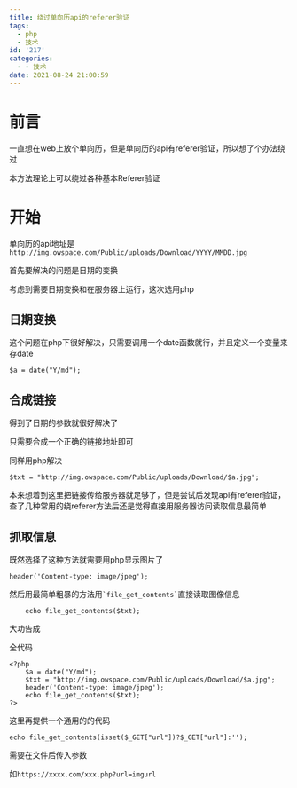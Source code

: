 ```yaml
---
title: 绕过单向历api的referer验证
tags:
  - php
  - 技术
id: '217'
categories:
  - - 技术
date: 2021-08-24 21:00:59
---
```



# 前言

一直想在web上放个单向历，但是单向历的api有referer验证，所以想了个办法绕过

本方法理论上可以绕过各种基本Referer验证

# 开始

单向历的api地址是`http://img.owspace.com/Public/uploads/Download/YYYY/MMDD.jpg`

首先要解决的问题是日期的变换

考虑到需要日期变换和在服务器上运行，这次选用php

## 日期变换

这个问题在php下很好解决，只需要调用一个date函数就行，并且定义一个变量来存date

```
$a = date("Y/md");
```

## 合成链接

得到了日期的参数就很好解决了

只需要合成一个正确的链接地址即可

同样用php解决

```
$txt = "http://img.owspace.com/Public/uploads/Download/$a.jpg";
```

本来想着到这里把链接传给服务器就足够了，但是尝试后发现api有referer验证，查了几种常用的绕referer方法后还是觉得直接用服务器访问读取信息最简单

## 抓取信息

既然选择了这种方法就需要用php显示图片了

```
header('Content-type: image/jpeg');
```

然后用最简单粗暴的方法用`` `file_get_contents` ``直接读取图像信息

```
    echo file_get_contents($txt);
```

大功告成

全代码

```
<?php
    $a = date("Y/md");
    $txt = "http://img.owspace.com/Public/uploads/Download/$a.jpg";
    header('Content-type: image/jpeg');
    echo file_get_contents($txt);
?>
```

这里再提供一个通用的的代码

```
echo file_get_contents(isset($_GET["url"])?$_GET["url"]:'');
```

需要在文件后传入参数

如`https://xxxx.com/xxx.php?url=imgurl`